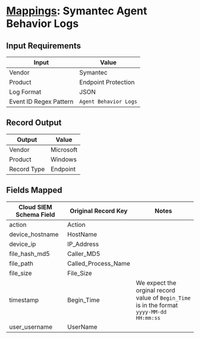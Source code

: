 # [Mappings](README.md): Symantec Agent Behavior Logs

## Input Requirements

|Input|Value|
|-----|-----|
|Vendor|Symantec|
|Product|Endpoint Protection|
|Log Format|JSON|
|Event ID Regex Pattern|`Agent Behavior Logs`|

## Record Output

|Output|Value|
|------|-----|
|Vendor|Microsoft|
|Product|Windows|
|Record Type|Endpoint|

## Fields Mapped

|Cloud SIEM Schema Field|Original Record Key|Notes|
|-----------------------|-------------------|-----|
|action|Action||
|device_hostname|HostName||
|device_ip|IP_Address||
|file_hash_md5|Caller_MD5||
|file_path|Called_Process_Name||
|file_size|File_Size||
|timestamp|Begin_Time|We expect the orginal record value of `Begin_Time` is in the format `yyyy-MM-dd HH:mm:ss`|
|user_username|UserName||

